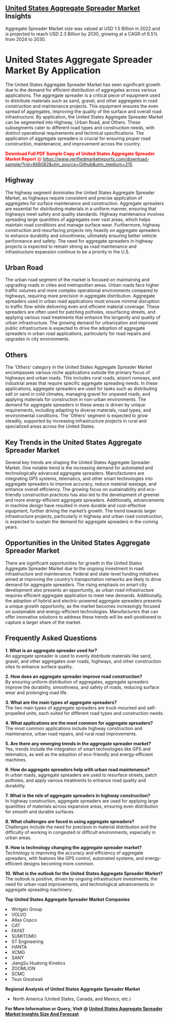 <h2><a href="https://www.verifiedmarketreports.com/download-sample/?rid=868082&amp;utm_source=Github&amp;utm_medium=215" target="_blank">United States Aggregate Spreader Market</a> Insights</h2><p>Aggregate Spreader Market size was valued at USD 1.5 Billion in 2022 and is projected to reach USD 2.3 Billion by 2030, growing at a CAGR of 6.5% from 2024 to 2030.</p><p><h1>United States Aggregate Spreader Market By Application</h1> <p>The United States Aggregate Spreader Market has seen significant growth due to the demand for efficient distribution of aggregates across various applications. The aggregate spreader is a critical piece of equipment used to distribute materials such as sand, gravel, and other aggregates in road construction and maintenance projects. This equipment ensures the even spread of aggregates, improving the quality of the surface and overall road infrastructure. By application, the United States Aggregate Spreader Market can be segmented into Highway, Urban Road, and Others. These subsegments cater to different road types and construction needs, with distinct operational requirements and technical specifications. The application of aggregate spreaders is crucial for ensuring proper road construction, maintenance, and improvement across the country. <p><span class=""><span style="color: #ff0000;"><strong>Download Full PDF Sample Copy of United States Aggregate Spreader Market Report</strong> @ </span><a href="https://www.verifiedmarketreports.com/download-sample/?rid=868082&amp;utm_source=Github&amp;utm_medium=215" target="_blank">https://www.verifiedmarketreports.com/download-sample/?rid=868082&amp;utm_source=Github&amp;utm_medium=215</a></span></p></p> <h2>Highway</h2> <p>The highway segment dominates the United States Aggregate Spreader Market, as highways require consistent and precise application of aggregates for surface maintenance and construction. Aggregate spreaders are essential for distributing materials in a uniform manner, ensuring that highways meet safety and quality standards. Highway maintenance involves spreading large quantities of aggregates over vast areas, which helps maintain road conditions and manage surface wear. Furthermore, highway construction and resurfacing projects rely heavily on aggregate spreaders to enhance durability and smoothness, ultimately ensuring better vehicle performance and safety. The need for aggregate spreaders in highway projects is expected to remain strong as road maintenance and infrastructure expansion continue to be a priority in the U.S. <h2>Urban Road</h2> <p>The urban road segment of the market is focused on maintaining and upgrading roads in cities and metropolitan areas. Urban roads face higher traffic volumes and more complex operational environments compared to highways, requiring more precision in aggregate distribution. Aggregate spreaders used in urban road applications must ensure minimal disruption to traffic flow while delivering even and efficient material coverage. These spreaders are often used for patching potholes, resurfacing streets, and applying various road treatments that enhance the longevity and quality of urban infrastructure. The growing demand for urbanization and improved public infrastructure is expected to drive the adoption of aggregate spreaders in urban road applications, particularly for road repairs and upgrades in city environments. <h2>Others</h2> <p>The 'Others' category in the United States Aggregate Spreader Market encompasses various niche applications outside the primary focus of highways and urban roads. This includes rural roads, airport runways, and industrial areas that require specific aggregate spreading needs. In these applications, aggregate spreaders are used for tasks such as distributing salt or sand in cold climates, managing gravel for unpaved roads, and applying materials for construction in non-urban environments. The demand for aggregate spreaders in these areas is driven by unique requirements, including adapting to diverse materials, road types, and environmental conditions. The 'Others' segment is expected to grow steadily, supported by increasing infrastructure projects in rural and specialized areas across the United States. <h2>Key Trends in the United States Aggregate Spreader Market</h2> <p>Several key trends are shaping the United States Aggregate Spreader Market. One notable trend is the increasing demand for automated and technologically advanced aggregate spreaders. Manufacturers are integrating GPS systems, telematics, and other smart technologies into aggregate spreaders to improve accuracy, reduce material wastage, and enhance overall efficiency. The growing focus on sustainability and eco-friendly construction practices has also led to the development of greener and more energy-efficient aggregate spreaders. Additionally, advancements in machine design have resulted in more durable and cost-effective equipment, further driving the market’s growth. The trend towards larger infrastructure projects, particularly in highway and urban road construction, is expected to sustain the demand for aggregate spreaders in the coming years. <h2>Opportunities in the United States Aggregate Spreader Market</h2> <p>There are significant opportunities for growth in the United States Aggregate Spreader Market due to the ongoing investment in road infrastructure and maintenance. Federal and state-level funding initiatives aimed at improving the country’s transportation networks are likely to drive demand for aggregate spreaders. The rising emphasis on smart city development also presents an opportunity, as urban road infrastructure requires efficient aggregate application to meet new demands. Additionally, the adoption of hybrid and electric-powered aggregate spreaders presents a unique growth opportunity, as the market becomes increasingly focused on sustainable and energy-efficient technologies. Manufacturers that can offer innovative solutions to address these trends will be well-positioned to capture a larger share of the market. <h2>Frequently Asked Questions</h2> <p><b>1. What is an aggregate spreader used for?</b><br>An aggregate spreader is used to evenly distribute materials like sand, gravel, and other aggregates over roads, highways, and other construction sites to enhance surface quality.</p> <p><b>2. How does an aggregate spreader improve road construction?</b><br>By ensuring uniform distribution of aggregates, aggregate spreaders improve the durability, smoothness, and safety of roads, reducing surface wear and prolonging road life.</p> <p><b>3. What are the main types of aggregate spreaders?</b><br>The two main types of aggregate spreaders are truck-mounted and self-propelled units, each suited for different road types and construction needs.</p> <p><b>4. What applications are the most common for aggregate spreaders?</b><br>The most common applications include highway construction and maintenance, urban road repairs, and rural road improvements.</p> <p><b>5. Are there any emerging trends in the aggregate spreader market?</b><br>Yes, trends include the integration of smart technologies like GPS and telematics, as well as the adoption of eco-friendly and energy-efficient machines.</p> <p><b>6. How do aggregate spreaders help with urban road maintenance?</b><br>In urban roads, aggregate spreaders are used to resurface streets, patch potholes, and apply various treatments to enhance road quality and durability.</p> <p><b>7. What is the role of aggregate spreaders in highway construction?</b><br>In highway construction, aggregate spreaders are used for applying large quantities of materials across expansive areas, ensuring even distribution for smooth and durable surfaces.</p> <p><b>8. What challenges are faced in using aggregate spreaders?</b><br>Challenges include the need for precision in material distribution and the difficulty of working in congested or difficult environments, especially in urban areas.</p> <p><b>9. How is technology changing the aggregate spreader market?</b><br>Technology is improving the accuracy and efficiency of aggregate spreaders, with features like GPS control, automated systems, and energy-efficient designs becoming more common.</p> <p><b>10. What is the outlook for the United States Aggregate Spreader Market?</b><br>The outlook is positive, driven by ongoing infrastructure investments, the need for urban road improvements, and technological advancements in aggregate spreading machinery.</p> </p><p><strong>Top United States Aggregate Spreader Market Companies</strong></p><div data-test-id=""><p><li>Wirtgen Group</li><li> VOLVO</li><li> Atlas Copco</li><li> CAT</li><li> FAYAT</li><li> SUMITOMO</li><li> ST Engineering</li><li> HANTA</li><li> XCMG</li><li> SANY</li><li> JiangSu Huatong Kinetics</li><li> ZOOMLION</li><li> SCMC</li><li> Tsun Greatwall</li></p><div><strong>Regional Analysis of&nbsp;United States Aggregate Spreader Market</strong></div><ul><li dir="ltr"><p dir="ltr">North America&nbsp;(United States, Canada, and Mexico, etc.)</p></li></ul><p><strong>For More Information or Query, Visit @&nbsp;</strong><strong><a href="https://www.verifiedmarketreports.com/product/aggregate-spreader-market/?utm_source=Github&amp;utm_medium=215" target="_blank">United States Aggregate Spreader Market Insights Size And Forecast</a></strong></p></div>
